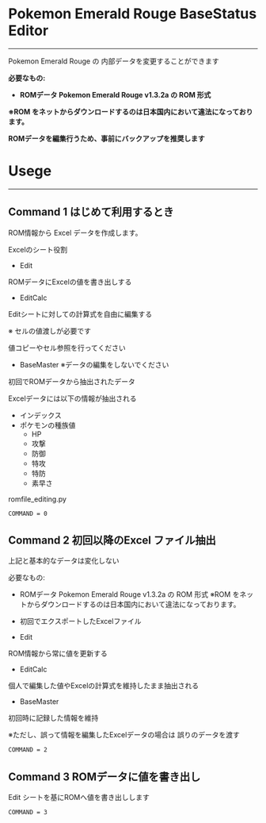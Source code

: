 # Pokemon Emerald Rouge BaseStatus Editor

---

Pokemon Emerald Rouge の 内部データを変更することができます

**必要なもの:**

- **ROMデータ Pokemon Emerald Rouge v1.3.2a の ROM 形式**

**※ROM をネットからダウンロードするのは日本国内において違法になっております。**

**ROMデータを編集行うため、事前にバックアップを推奨します**

# Usege

---

## Command 1 はじめて利用するとき

ROM情報から Excel データを作成します。

Excelのシート役割

- Edit

ROMデータにExcelの値を書き出しする

- EditCalc

Editシートに対しての計算式を自由に編集する

※ セルの値渡しが必要です

値コピーやセル参照を行ってください

- BaseMaster ※データの編集をしないでください

初回でROMデータから抽出されたデータ

Excelデータには以下の情報が抽出される

- インデックス
- ポケモンの種族値
    - HP
    - 攻撃
    - 防御
    - 特攻
    - 特防
    - 素早さ

romfile_editing.py

```bash
COMMAND = 0
```

## Command 2 初回以降のExcel ファイル抽出

上記と基本的なデータは変化しない

必要なもの:

- ROMデータ Pokemon Emerald Rouge v1.3.2a の ROM 形式
※ROM をネットからダウンロードするのは日本国内において違法になっております。
- 初回でエクスポートしたExcelファイル

- Edit

ROM情報から常に値を更新する

- EditCalc

個人で編集した値やExcelの計算式を維持したまま抽出される

- BaseMaster

初回時に記録した情報を維持

※ただし、誤って情報を編集したExcelデータの場合は 誤りのデータを渡す

```bash
COMMAND = 2
```

## Command 3 ROMデータに値を書き出し

Edit シートを基にROMへ値を書き出しします

```bash
COMMAND = 3
```